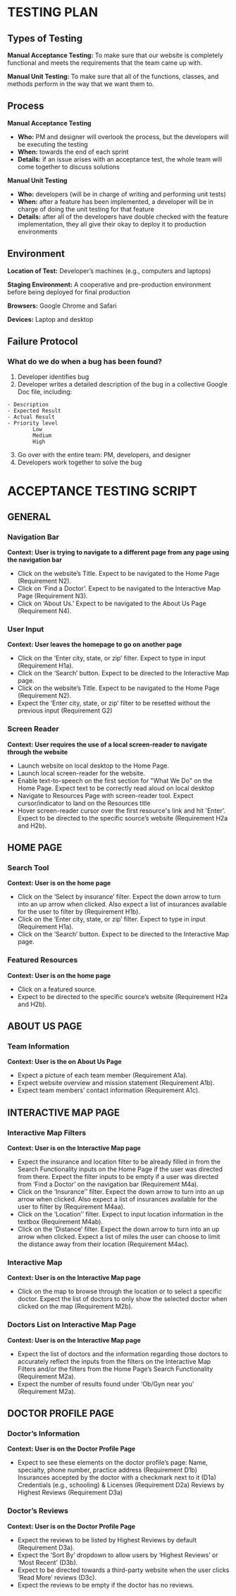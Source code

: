 # TESTING PLAN
## Types of Testing
**Manual Acceptance Testing:**
To make sure that our website is completely functional and meets the requirements that the team came up with.

**Manual Unit Testing:**
To make sure that all of the functions, classes, and methods perform in the way that we want them to.


## Process
**Manual Acceptance Testing**
- **Who:** PM and designer will overlook the process, but the developers will be executing the testing
- **When:** towards the end of each sprint
- **Details:** if an issue arises with an acceptance test, the whole team will come together to discuss solutions

**Manual Unit Testing**
- **Who:** developers (will be in charge of writing and performing unit tests)
- **When:** after a feature has been implemented, a developer will be in charge of doing the unit testing for that feature
- **Details:** after all of the developers have double checked with the feature implementation, they all give their okay to deploy it to production environments


## Environment
**Location of Test:** Developer’s machines (e.g., computers and laptops)

**Staging Environment:** A cooperative and pre-production environment before being deployed for final production

**Browsers:** Google Chrome and Safari

**Devices:** Laptop and desktop


## Failure Protocol
### What do we do when a bug has been found?
1. Developer identifies bug
2. Developer writes a detailed description of the bug in a collective Google Doc file, including:
```
- Description
- Expected Result
- Actual Result
- Priority level
        Low
        Medium
        High
```
3. Go over with the entire team: PM, developers, and designer
4. Developers work together to solve the bug 


# ACCEPTANCE TESTING SCRIPT

## GENERAL
### Navigation Bar
**Context: User is trying to navigate to a different page from any page using the navigation bar**
- Click on the website’s Title. Expect to be navigated to the Home Page (Requirement N2).
- Click on  ‘Find a Doctor’. Expect to be navigated to the Interactive Map Page (Requirement N3).
- Click on ‘About Us.’ Expect to be navigated to the About Us Page (Requirement N4).

### User Input
**Context: User leaves the homepage to go on another page**
- Click on the ‘Enter city, state, or zip’ filter. Expect to type in input (Requirement H1a).
- Click on the ‘Search’ button.  Expect to be directed to the Interactive Map page.
- Click on the website’s Title. Expect to be navigated to the Home Page (Requirement N2).
- Expect the ‘Enter city, state, or zip’ filter to be resetted without the previous input (Requirement G2)

### Screen Reader
**Context: User requires the use of a local screen-reader to navigate through the website**
- Launch website on local desktop to the Home Page.
- Launch local screen-reader for the website.
- Enable text-to-speech on the first section for "What We Do" on the Home Page. Expect text to be correctly read aloud on local desktop
- Navigate to Resources Page with screen-reader tool. Expect cursor/indicator to land on the Resources title
- Hover screen-reader cursor over the first resource's link and hit 'Enter'. Expect to be directed to the specific source’s website (Requirement H2a and H2b).

## HOME PAGE
### Search Tool

**Context: User is on the home page**
- Click on the ‘Select by insurance’ filter. Expect the down arrow to turn into an up arrow when clicked. Also expect a list of  insurances available for the user to  filter by (Requirement H1b).
- Click on the ‘Enter city, state, or zip’ filter. Expect to type in input (Requirement H1a).
- Click on the ‘Search’ button.  Expect to be directed to the Interactive Map page.

### Featured Resources 
**Context: User is on the home page**
- Click on a featured source. 
- Expect to be directed to the specific source’s website (Requirement H2a and H2b).

## ABOUT US PAGE
### Team Information
**Context: User is the on About Us Page**
- Expect a picture of each team member (Requirement A1a).
- Expect website overview and mission statement (Requirement A1b).
- Expect team members’ contact information (Requirement A1c).

## INTERACTIVE MAP PAGE
### Interactive Map Filters
**Context: User is on the Interactive Map page**
- Expect the insurance and location filter to be already filled in from the Search Functionality inputs on the Home Page if the user was directed from there. Expect the filter inputs to be empty if a user was directed from ‘Find a Doctor’ on the navigation bar (Requirement M4a).
- Click on the ‘Insurance’’ filter. Expect the down arrow to turn into an up arrow when clicked. Also expect a list of insurances available for the user to  filter by (Requirement M4aa).
- Click on the ‘Location’’ filter. Expect to input location information in the textbox (Requirement M4ab).
- Click on the ‘Distance’ filter. Expect the down arrow to turn into an up arrow when clicked.  Expect a list of miles the user can choose to limit the distance away from their location (Requirement M4ac).

### Interactive Map
**Context: User is on the Interactive Map page**
- Click on the map to browse through the location or to select a specific doctor. Expect the list of doctors to only show the selected doctor when clicked on the map (Requirement M2b).

### Doctors List on Interactive Map Page
**Context: User is on the Interactive Map page**
- Expect the list of doctors and the information regarding those doctors to accurately reflect the inputs from the filters on the Interactive Map Filters and/or the filters from the Home Page’s Search Functionality (Requirement M2a).
- Expect the number of results found under ‘Ob/Gyn near you’ (Requirement M2a).


## DOCTOR PROFILE PAGE
### Doctor’s Information
**Context: User is on the Doctor Profile Page**
- Expect to see these elements on the doctor profile’s page: 
Name, specialty, phone number, practice address (Requirement D1b)
Insurances accepted by the doctor with a checkmark next to it (D1a)
Credentials (e.g., schooling) & Licenses (Requirement D2a)
Reviews by Highest Reviews (Requirement D3a)

### Doctor’s Reviews
**Context: User is on the Doctor Profile Page**
- Expect the reviews to be listed by Highest Reviews by default (Requirement D3a).
- Expect the ‘Sort By’ dropdown to allow users by ‘Highest Reviews’ or ‘Most Recent’ (D3b).
- Expect to be directed towards a third-party website when the user clicks ‘Read More’ reviews (D3c).
- Expect the reviews to be empty if the doctor has no reviews.
